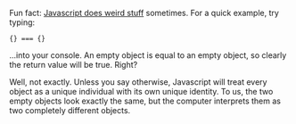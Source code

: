 Fun fact: [Javascript does weird stuff](https://www.destroyallsoftware.com/talks/wat) sometimes. For a quick example, try typing:

`{} === {}`

...into your console. An empty object is equal to an empty object, so clearly the return value will be true. Right?

Well, not exactly. Unless you say otherwise, Javascript will treat every object as a unique individual with its own unique identity. To us, the two empty objects look exactly the same, but the computer interprets them as two completely different objects.

<!--more-->


